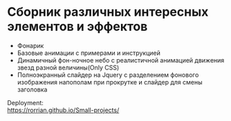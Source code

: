 # Сборник различных интересных элементов и эффектов

- Фонарик
- Базовые анимации с примерами и инструкцией
- Динамичный фон-ночное небо с реалистичной анимацией движения звезд разной величины(Only CSS)
- Полноэкранный слайдер на Jquery с разделением фонового изображения напополам при прокрутке и слайдер для смены заголовка

Deployment:  
https://rorrian.github.io/Small-projects/
